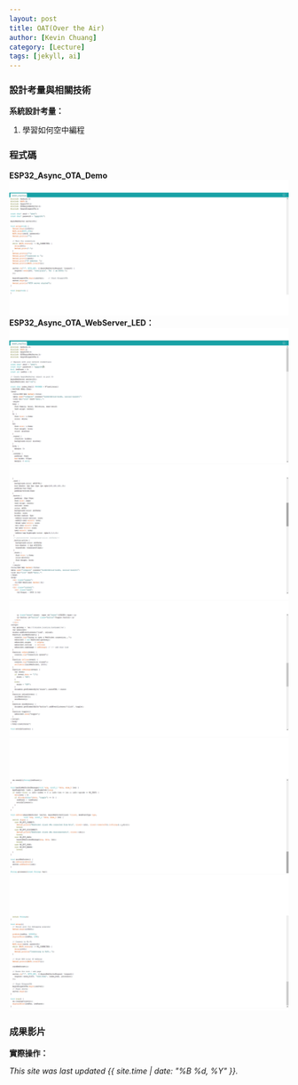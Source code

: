 ```yaml
---
layout: post
title: OAT(Over the Air)
author: [Kevin Chuang]
category: [Lecture]
tags: [jekyll, ai]
---
```


### 設計考量與相關技術
**系統設計考量：**<br>
1. 學習如何空中編程

### 程式碼
**ESP32_Async_OTA_Demo**
![](https://github.com/zanlin920601/MCU-project/blob/main/images/05251.png?raw=true)
**ESP32_Async_OTA_WebServer_LED：**
![](https://github.com/zanlin920601/MCU-project/blob/main/images/05252.png?raw=true)
![](https://github.com/zanlin920601/MCU-project/blob/main/images/05253.png?raw=true)
![](https://github.com/zanlin920601/MCU-project/blob/main/images/05254.png?raw=true)
![](https://github.com/zanlin920601/MCU-project/blob/main/images/05255.png?raw=true)
![](https://github.com/zanlin920601/MCU-project/blob/main/images/05256.png?raw=true)

### 成果影片
**實際操作：**


*This site was last updated {{ site.time | date: "%B %d, %Y" }}.*
